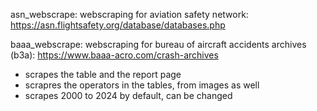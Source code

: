 asn_webscrape: webscraping for aviation safety network: https://asn.flightsafety.org/database/databases.php

baaa_webscrape: webscraping for bureau of aircraft accidents archives (b3a): https://www.baaa-acro.com/crash-archives
  - scrapes the table and the report page
  - scrapres the operators in the tables, from images as well
  - scrapes 2000 to 2024 by default, can be changed
